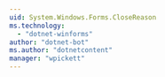 ```yaml
---
uid: System.Windows.Forms.CloseReason
ms.technology: 
  - "dotnet-winforms"
author: "dotnet-bot"
ms.author: "dotnetcontent"
manager: "wpickett"
---
```

